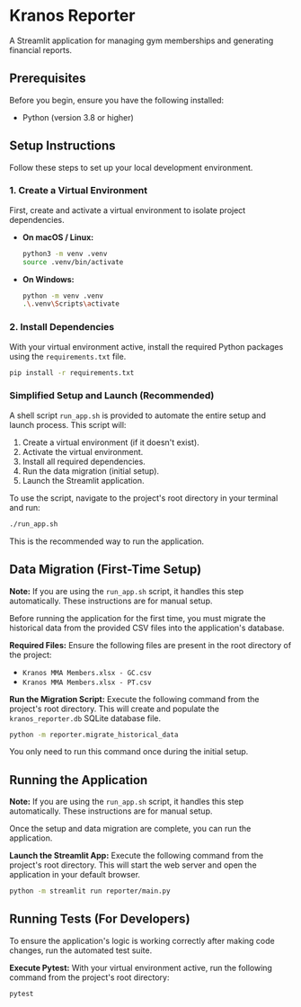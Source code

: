 # Kranos Reporter

A Streamlit application for managing gym memberships and generating financial reports.

## Prerequisites

Before you begin, ensure you have the following installed:
* Python (version 3.8 or higher)

## Setup Instructions

Follow these steps to set up your local development environment.

### 1. Create a Virtual Environment

First, create and activate a virtual environment to isolate project dependencies.

* **On macOS / Linux:**
    ```bash
    python3 -m venv .venv
    source .venv/bin/activate
    ```

* **On Windows:**
    ```bash
    python -m venv .venv
    .\.venv\Scripts\activate
    ```

### 2. Install Dependencies

With your virtual environment active, install the required Python packages using the `requirements.txt` file.

```bash
pip install -r requirements.txt
```

### Simplified Setup and Launch (Recommended)

A shell script `run_app.sh` is provided to automate the entire setup and launch process. This script will:
1. Create a virtual environment (if it doesn't exist).
2. Activate the virtual environment.
3. Install all required dependencies.
4. Run the data migration (initial setup).
5. Launch the Streamlit application.

To use the script, navigate to the project's root directory in your terminal and run:

```bash
./run_app.sh
```
This is the recommended way to run the application.

## Data Migration (First-Time Setup)

**Note:** If you are using the `run_app.sh` script, it handles this step automatically. These instructions are for manual setup.

Before running the application for the first time, you must migrate the historical data from the provided CSV files into the application's database.

**Required Files:**
Ensure the following files are present in the root directory of the project:
* `Kranos MMA Members.xlsx - GC.csv`
* `Kranos MMA Members.xlsx - PT.csv`

**Run the Migration Script:**
Execute the following command from the project's root directory. This will create and populate the `kranos_reporter.db` SQLite database file.

```bash
python -m reporter.migrate_historical_data
```
You only need to run this command once during the initial setup.

## Running the Application

**Note:** If you are using the `run_app.sh` script, it handles this step automatically. These instructions are for manual setup.

Once the setup and data migration are complete, you can run the application.

**Launch the Streamlit App:**
Execute the following command from the project's root directory. This will start the web server and open the application in your default browser.

```bash
python -m streamlit run reporter/main.py
```

## Running Tests (For Developers)

To ensure the application's logic is working correctly after making code changes, run the automated test suite.

**Execute Pytest:**
With your virtual environment active, run the following command from the project's root directory:

```bash
pytest
```